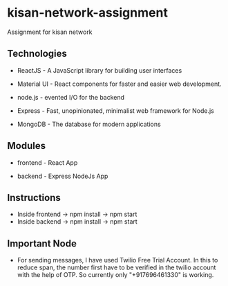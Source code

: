 # kisan-network-assignment
Assignment for kisan network

## Technologies
* ReactJS - A JavaScript library for building user interfaces

* Material UI - React components for faster and easier web development.

* node.js - evented I/O for the backend

* Express - Fast, unopinionated, minimalist web framework for Node.js

* MongoDB - The database for modern applications

## Modules
* frontend - React App

* backend - Express NodeJs App

## Instructions
* Inside frontend -> npm install -> npm start
* Inside backend -> npm install -> npm start

## Important Node
* For sending messages, I have used Twilio Free Trial Account. In this to reduce span, the number first have to be verified in the twilio account with the help of OTP. So currently only "+917696461330" is working. 
